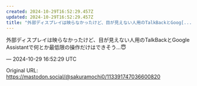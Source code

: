 ```yaml
---
created: 2024-10-29T16:52:29.457Z
updated: 2024-10-29T16:52:29.457Z
title: "外部ディスプレイは映らなかったけど、目が見えない人用のTalkBackとGoog[...]"
---
```


<p>外部ディスプレイは映らなかったけど、目が見えない人用のTalkBackとGoogle Assistantで何とか最低限の操作だけはできそう…😇</p>

&mdash; 2024-10-29 16:52:29 UTC

Original URL: https://mastodon.social/@sakuramochi0/113391747036600820
